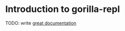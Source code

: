 # Introduction to gorilla-repl

TODO: write [great documentation](http://jacobian.org/writing/what-to-write/)
